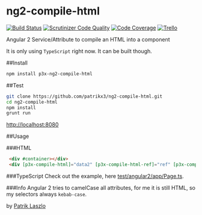 # ng2-compile-html

[![Build Status](https://travis-ci.org/patrikx3/ng2-compile-html.svg?branch=master)](https://travis-ci.org/patrikx3/ng2-compile-html)
[![Scrutinizer Code Quality](https://scrutinizer-ci.com/g/patrikx3/ng2-compile-html/badges/quality-score.png?b=master)](https://scrutinizer-ci.com/g/patrikx3/ng2-compile-html/?branch=master)
[![Code Coverage](https://scrutinizer-ci.com/g/patrikx3/ng2-compile-html/badges/coverage.png?b=master)](https://scrutinizer-ci.com/g/patrikx3/ng2-compile-html/?branch=master)
[![Trello](https://img.shields.io/badge/Trello-p3x-026aa7.svg)](https://trello.com/b/gqKHzZGy/p3x)

Angular 2 Service/Attribute to compile an HTML into a component

It is only using ```TypeScript``` right now. It can be built though.

##Install
  
```bash
npm install p3x-ng2-compile-html
```

##Test
   
```bash
git clone https://github.com/patrikx3/ng2-compile-html.git
cd ng2-compile-html
npm install
grunt run
```

[http://localhost:8080](http://localhost:8080)

##Usage

###HTML
  
```html
 <div #container></div>
 <div [p3x-compile-html]="data2" [p3x-compile-html-ref]="ref" [p3x-compile-html-imports]="importsLikeMaterialEtc"></div>
```

###TypeScript
Check out the example, here [test/angular2/app/Page.ts](test/angular2-webpack/app/Page.ts).

###Info
Angular 2 tries to camelCase all attributes, for me it is still HTML, so my selectors always ```kebab-case```.

by [Patrik Laszlo](http://patrikx3.tk)
